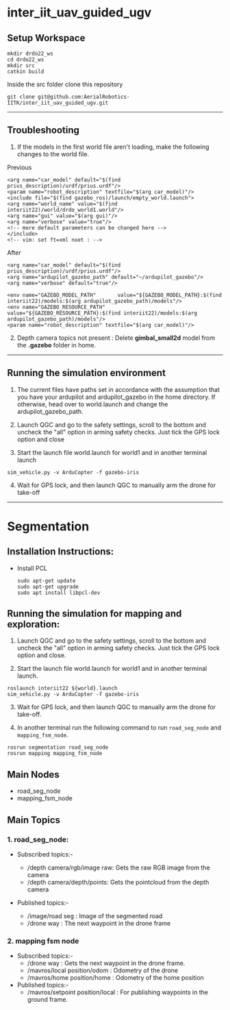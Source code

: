 # inter_iit_uav_guided_ugv

## Setup Workspace

```
mkdir drdo22_ws
cd drdo22_ws 
mkdir src
catkin build
```
Inside the src folder clone this repository

```
git clone git@github.com:AerialRobotics-IITK/inter_iit_uav_guided_ugv.git
```

---

## Troubleshooting

1. If the models in the first world file aren't loading, make the following changes to the world file.

Previous 

```
<arg name="car_model" default="$(find prius_description)/urdf/prius.urdf"/>
<param name="robot_description" textfile="$(arg car_model)"/>
<include file="$(find gazebo_ros)/launch/empty_world.launch">
<arg name="world_name" value="$(find interiit22)/world/drdo_world1.world"/>
<arg name="gui" value="$(arg gui)"/>
<arg name="verbose" value="true"/>
<!-- more default parameters can be changed here -->
</include>
<!-- vim: set ft=xml noet : -->
```

After
```
<arg name="car_model" default="$(find prius_description)/urdf/prius.urdf"/>
<arg name="ardupilot_gazebo_path" default="~/ardupilot_gazebo"/>
<arg name="verbose" default="true"/>

<env name="GAZEBO_MODEL_PATH"       value="${GAZEBO_MODEL_PATH}:$(find interiit22)/models:$(arg ardupilot_gazebo_path)/models"/>
<env name="GAZEBO_RESOURCE_PATH"    value="${GAZEBO_RESOURCE_PATH}:$(find interiit22)/models:$(arg ardupilot_gazebo_path)/models"/>
<param name="robot_description" textfile="$(arg car_model)"/>
```

2. Depth camera topics not present : Delete **gimbal_small2d** model from the **.gazebo** folder in home.
---

## Running the simulation environment

1. The current files have paths set in accordance with the assumption that you have your ardupilot and ardupilot_gazebo in the home directory. If otherwise, head over to world.launch and change the ardupilot_gazebo_path.

2. Launch QGC and go to the safety settings, scroll to the bottom and uncheck the "all" option in arming safety checks. Just tick the GPS lock option and close

3. Start the launch file world.launch for world1 and in another terminal launch 
```
sim_vehicle.py -v ArduCopter -f gazebo-iris
```
4. Wait for GPS lock, and then launch QGC to manually arm the drone for take-off

---



# Segmentation

## Installation Instructions:

* Install PCL<br/>
    ```
    sudo apt-get update
    sudo apt-get upgrade
    sudo apt install libpcl-dev
    ```

## Running the simulation for mapping and exploration:

1. Launch QGC and go to the safety settings, scroll to the bottom and uncheck the "all" option in arming safety checks. Just tick the GPS lock option and close.

2. Start the launch file world.launch for world1 and in another terminal launch.

```
roslaunch interiit22 ${world}.launch
sim_vehicle.py -v ArduCopter -f gazebo-iris
```

3. Wait for GPS lock, and then launch QGC to manually arm the drone for take-off.

4. In another terminal run the following command to run ```road_seg_node``` and ```mapping_fsm_node```.

```
rosrun segmentation road_seg_node
rosrun mapping mapping_fsm_node
```

## Main Nodes

* road_seg_node
* mapping_fsm_node

## Main Topics

### 1. road_seg_node:
* Subscribed topics:-
    * /depth camera/rgb/image raw: Gets the raw RGB image from the camera
    * /depth camera/depth/points: Gets the pointcloud from the depth camera

* Published topics:-
    * /image/road seg : Image of the segmented road
    * /drone way : The next waypoint in the drone frame

### 2. mapping fsm node
* Subscribed topics:-
    * /drone way : Gets the next waypoint in the drone frame.
    * /mavros/local position/odom : Odometry of the drone
    * /mavros/home position/home : Odometry of the home position
* Published topics:-
    * /mavros/setpoint position/local : For publishing waypoints in the ground frame.